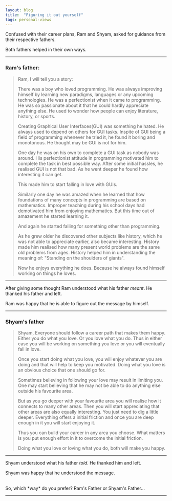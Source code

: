```yaml
---
layout: blog
title:  "Figuring it out yourself"
tags: personal-views
---
```


Confused with their career plans, Ram and Shyam, asked for guidance from their respective fathers. 

Both fathers helped in their own ways.
<!--more-->

<hr/>
 
<h3>Ram's father:</h3>

> Ram, I will tell you a story:
> 
> There was a boy who loved programming. He was always improving himself by learning new paradigms, languages or any upcoming technologies. He was a 
> perfectionist when it came to programming. He was so passionate about it that he could hardly appreciate anything else. He used to wonder how 
> people can enjoy literature, history, or sports.
>
> Creating Graphical User Interfaces(GUI) was something he hated. He always used to depend on others for GUI tasks. Inspite of GUI being a field of programming 
> whenever he tried it, he found it boring and monotonous. He thought may be GUI is not for him.
>
> One day he was on his own to complete a GUI task as nobody was around. His perfectionist attitude in programming motivated him to complete the task in best
> possible way. After some initial hassles, he realised GUI is not that bad. As he went deeper he found how interesting it can get.
>
> This made him to start falling in love with GUIs.
>
> Similarly one day he was amazed when he learned that how foundations of many concepts in programming are based on mathematics. Improper teaching 
> during his school days had demotivated him from enjoying mathematics. But this time out of amazement he started learning it. 
> 
> And again he started falling for something other than programming.
>
> As he grew older he discovered other subjects like history, which he was not able to appreciate earlier, also became interesting. History made him realised how many 
> present world problems are the same old problems from ages. History helped him in understanding the meaning of: "Standing on the shoulders of giants".  
> 
> Now he enjoys everything he does. Because he always found himself working on things he loves.

<hr/>

After giving some thought Ram understood what his father *meant*. He thanked his father and left.

Ram was happy that he is able to figure out the message by himself.

<hr/>

<h3>Shyam's father</h3>

> Shyam, Everyone should follow a career path that makes them happy. Either you do what you love. Or you love what you do. Thus in either case
> you will be working on something you love or you will eventually fall in love.
> 
> Once you start doing what you love, you will enjoy whatever you are doing and that will help to keep you motivated. Doing what you love is an 
> obvious choice that one should go for. 
> 
> Sometimes believing in following your love may result in limiting you. One may start believing that he may not be able to do anything else outside his favourite area.
> 
> But as you go deeper with your favourite area you will realise how it connects to many other areas. Then you will start appreciating that other areas are also
> equally interesting. You just need to dig a little deeper. Everything offers a initial friction and once you are deep enough in it you will start enjoying it. 
>
> Thus you can build your career in any area you choose. What matters is you put enough effort in it to overcome the initial friction. 
> 
> Doing what you love or loving what you do, both will make you happy.

<hr/>

Shyam understood what his father *told*. He thanked him and left.

Shyam was happy that he understood the message.

<br/>
So, which *way* do you prefer? Ram's Father or Shyam's Father...

<hr/>